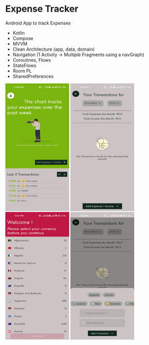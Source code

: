 # Expense Tracker
Android App to track Expenses

- Kotlin
- Compose
- MVVM
- Clean Architecture (app, data, domain)
- Navigation (1 Activity -> Multiple Fragments using a navGraph)
- Coroutines, Flows
- StateFlows
- Room PL
- SharedPreferences

  
<img src="https://github.com/zedlabs/ExpenseTracker/blob/master/Screenshot_2023-11-17-12-06-35-455_ml.zedlabs.expenseButler.jpg" width="200" height="400">
<img src="https://github.com/zedlabs/ExpenseTracker/blob/master/Screenshot_2023-11-17-12-06-40-585_ml.zedlabs.expenseButler.jpg" width="200" height="400">
<img src="https://github.com/zedlabs/ExpenseTracker/blob/master/Screenshot_2023-11-17-12-07-09-959_ml.zedlabs.expenseButler.jpg" width="200" height="400">
<img src="https://github.com/zedlabs/ExpenseTracker/blob/master/Screenshot_2023-11-17-12-06-44-255_ml.zedlabs.expenseButler.jpg" width="200" height="400">
